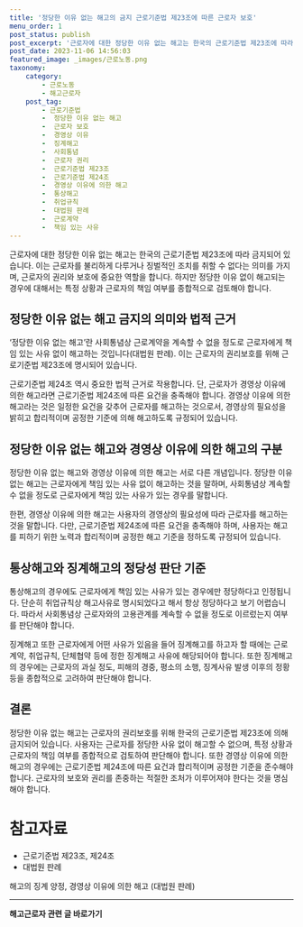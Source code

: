 ```yaml
---
title: '정당한 이유 없는 해고의 금지 근로기준법 제23조에 따른 근로자 보호'
menu_order: 1
post_status: publish
post_excerpt: '근로자에 대한 정당한 이유 없는 해고는 한국의 근로기준법 제23조에 따라 금지되어 있습니다. 이는 근로자를 불리하게 다루거나 징벌적인 조치를 취할 수 없다는 의미를 가지며, 근로자의 권리와 보호에 중요한 역할을 합니다. 하지만 정당한 이유 없이 해고되는 경우에 대해서는 특정 상황과 근로자의 책임 여부를 종합적으로 검토해야 합니다.'
post_date: 2023-11-06 14:56:03
featured_image: _images/근로노동.png
taxonomy:
    category:
        - 근로노동
        - 해고근로자
    post_tag:
        - 근로기준법
        -  정당한 이유 없는 해고
        -  근로자 보호
        -  경영상 이유
        -  징계해고
        -  사회통념
        -  근로자 권리
        -  근로기준법 제23조
        -  근로기준법 제24조
        -  경영상 이유에 의한 해고
        -  통상해고
        -  취업규칙
        -  대법원 판례
        -  근로계약
        -  책임 있는 사유
---
```



근로자에 대한 정당한 이유 없는 해고는 한국의 근로기준법 제23조에 따라 금지되어 있습니다. 이는 근로자를 불리하게 다루거나 징벌적인 조치를 취할 수 없다는 의미를 가지며, 근로자의 권리와 보호에 중요한 역할을 합니다. 하지만 정당한 이유 없이 해고되는 경우에 대해서는 특정 상황과 근로자의 책임 여부를 종합적으로 검토해야 합니다.

## 정당한 이유 없는 해고 금지의 의미와 법적 근거

‘정당한 이유 없는 해고’란 사회통념상 근로계약을 계속할 수 없을 정도로 근로자에게 책임 있는 사유 없이 해고하는 것입니다(대법원 판례). 이는 근로자의 권리보호를 위해 근로기준법 제23조에 명시되어 있습니다.

근로기준법 제24조 역시 중요한 법적 근거로 작용합니다. 단, 근로자가 경영상 이유에 의한 해고라면 근로기준법 제24조에 따른 요건을 충족해야 합니다. 경영상 이유에 의한 해고라는 것은 일정한 요건을 갖추어 근로자를 해고하는 것으로서, 경영상의 필요성을 밝히고 합리적이며 공정한 기준에 의해 해고하도록 규정되어 있습니다.

## 정당한 이유 없는 해고와 경영상 이유에 의한 해고의 구분

정당한 이유 없는 해고와 경영상 이유에 의한 해고는 서로 다른 개념입니다. 정당한 이유 없는 해고는 근로자에게 책임 있는 사유 없이 해고하는 것을 말하며, 사회통념상 계속할 수 없을 정도로 근로자에게 책임 있는 사유가 있는 경우를 말합니다.

한편, 경영상 이유에 의한 해고는 사용자의 경영상의 필요성에 따라 근로자를 해고하는 것을 말합니다. 다만, 근로기준법 제24조에 따른 요건을 충족해야 하며, 사용자는 해고를 피하기 위한 노력과 합리적이며 공정한 해고 기준을 정하도록 규정되어 있습니다.

## 통상해고와 징계해고의 정당성 판단 기준

통상해고의 경우에도 근로자에게 책임 있는 사유가 있는 경우에만 정당하다고 인정됩니다. 단순히 취업규칙상 해고사유로 명시되었다고 해서 항상 정당하다고 보기 어렵습니다. 따라서 사회통념상 근로자와의 고용관계를 계속할 수 없을 정도로 이르렀는지 여부를 판단해야 합니다.

징계해고 또한 근로자에게 어떤 사유가 있음을 들어 징계해고를 하고자 할 때에는 근로계약, 취업규칙, 단체협약 등에 정한 징계해고 사유에 해당되어야 합니다. 또한 징계해고의 경우에는 근로자의 과실 정도, 피해의 경중, 평소의 소행, 징계사유 발생 이후의 정황 등을 종합적으로 고려하여 판단해야 합니다.

## 결론

정당한 이유 없는 해고는 근로자의 권리보호를 위해 한국의 근로기준법 제23조에 의해 금지되어 있습니다. 사용자는 근로자를 정당한 사유 없이 해고할 수 없으며, 특정 상황과 근로자의 책임 여부를 종합적으로 검토하여 판단해야 합니다. 또한 경영상 이유에 의한 해고의 경우에는 근로기준법 제24조에 따른 요건과 합리적이며 공정한 기준을 준수해야 합니다. 근로자의 보호와 권리를 존중하는 적절한 조처가 이루어져야 한다는 것을 명심해야 합니다.

# 참고자료  

- 근로기준법 제23조, 제24조
- 대법원 판례  

해고의 징계 양정, 경영상 이유에 의한 해고 (대법원 판례)
<!-- wp:separator -->
<hr class="wp-block-separator has-alpha-channel-opacity"/>
<!-- /wp:separator -->

<!-- wp:group {"backgroundColor":"base","layout":{"type":"constrained"}} -->
<div class="wp-block-group has-base-background-color has-background"><!-- wp:paragraph {"align":"center","fontSize":"medium"} -->
<p class="has-text-align-center has-large-font-size"><strong>해고근로자 관련 글 바로가기</strong></p>
<!-- /wp:paragraph -->


<!-- wp:latest-posts
{"categories":[{"id":12660,"count":19,"description":"","link":"https://uknowlaw.com/category/%ed%95%b4%ea%b3%a0%ea%b7%bc%eb%a1%9c%ec%9e%90/","name":"해고근로자","slug":"해고근로자","taxonomy":"category","parent":0,"meta":[],"_links":{"self":[{"href":"https://uknowlaw.com/wp-json/wp/v2/categories/12660"}],"collection":[{"href":"https://uknowlaw.com/wp-json/wp/v2/categories"}],"about":[{"href":"https://uknowlaw.com/wp-json/wp/v2/taxonomies/category"}],"wp:post_type":[{"href":"https://uknowlaw.com/wp-json/wp/v2/posts?categories=12660"}],"curies":[{"name":"wp","href":"https://api.w.org/{rel}","templated":true}]}}]} /--></div>
<!-- /wp:group -->